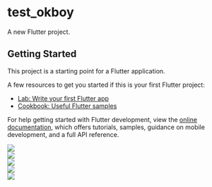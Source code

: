 # test_okboy

A new Flutter project.

## Getting Started

This project is a starting point for a Flutter application.

A few resources to get you started if this is your first Flutter project:

- [Lab: Write your first Flutter app](https://docs.flutter.dev/get-started/codelab)
- [Cookbook: Useful Flutter samples](https://docs.flutter.dev/cookbook)

For help getting started with Flutter development, view the
[online documentation](https://docs.flutter.dev/), which offers tutorials,
samples, guidance on mobile development, and a full API reference.


<a><img src="https://github.com/DRM-RM86/test_okboy/blob/main/Screenshot_20230512_045743.png"/></a>
<br/>
<a><img src="https://github.com/DRM-RM86/test_okboy/blob/main/Screenshot_20230512_045558.png"  /></a>
<br/>
<a><img src="https://github.com/DRM-RM86/test_okboy/blob/main/Screenshot_20230512_045635.png" /></a>
<br/>
<a><img src="https://github.com/DRM-RM86/test_okboy/blob/main/Screenshot_20230512_045558.png" /></a>
<br/>
<a><img src="https://github.com/DRM-RM86/test_okboy/blob/main/Screenshot_20230512_045700.png" /></a>
<br/>



